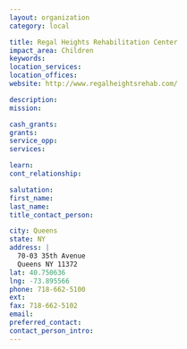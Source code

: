 ```yaml
---
layout: organization
category: local

title: Regal Heights Rehabilitation Center
impact_area: Children
keywords: 
location_services: 
location_offices: 
website: http://www.regalheightsrehab.com/

description: 
mission: 

cash_grants: 
grants: 
service_opp: 
services: 

learn: 
cont_relationship: 

salutation: 
first_name: 
last_name: 
title_contact_person: 

city: Queens
state: NY
address: |
  70-03 35th Avenue    
  Queens NY 11372
lat: 40.750636
lng: -73.895566
phone: 718-662-5100
ext: 
fax: 718-662-5102
email: 
preferred_contact: 
contact_person_intro: 
---
```

